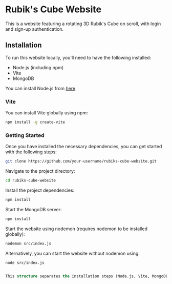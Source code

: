 # Rubik's Cube Website

This is a website featuring a rotating 3D Rubik's Cube on scroll, with login and sign-up authentication.

## Installation

To run this website locally, you'll need to have the following installed:

- Node.js (including npm)
- Vite
- MongoDB

You can install Node.js from [here](https://nodejs.org/).
### Vite

You can install Vite globally using npm:

```bash
npm install -g create-vite
```

### Getting Started

Once you have installed the necessary dependencies, you can get started with the following steps:

```bash
git clone https://github.com/your-username/rubiks-cube-website.git

```
Navigate to the project directory:

```bash
cd rubiks-cube-website
```
Install the project dependencies:
```bash
npm install
```
Start the MongoDB server:
```bash
npm install

```

Start the website using nodemon (requires nodemon to be installed globally):
```bash
nodemon src/index.js

```
Alternatively, you can start the website without nodemon using:
```bash
node src/index.js

```
```sql

This structure separates the installation steps (Node.js, Vite, MongoDB) from the "Getting Started" section, making it clear where users should focus depending on whether they are setting up the environment or running the project.

```










